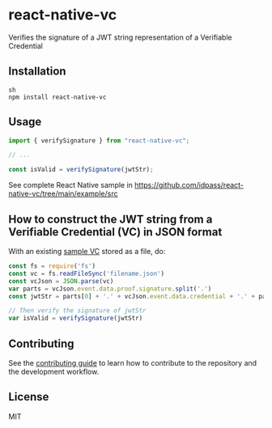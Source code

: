 # react-native-vc

Verifies the signature of a JWT string representation of a Verifiable Credential

## Installation

```
sh
npm install react-native-vc
```

## Usage
``` js
import { verifySignature } from "react-native-vc";

// ...

const isValid = verifySignature(jwtStr);
```

See complete React Native sample in https://github.com/idpass/react-native-vc/tree/main/example/src

## How to construct the JWT string from a Verifiable Credential (VC) in JSON format
With an existing [sample VC](https://github.com/idpass/mimoto/blob/develop/src/main/resources/template.json) stored as a file, do:

``` js
const fs = require('fs')
const vc = fs.readFileSync('filename.json')
const vcJson = JSON.parse(vc)
var parts = vcJson.event.data.proof.signature.split('.')
const jwtStr = parts[0] + '.' + vcJson.event.data.credential + '.' + parts[2]

// Then verify the signature of jwtStr
var isValid = verifySignature(jwtStr) 
```

## Contributing

See the [contributing guide](CONTRIBUTING.md) to learn how to contribute to the repository and the development workflow.

## License

MIT
